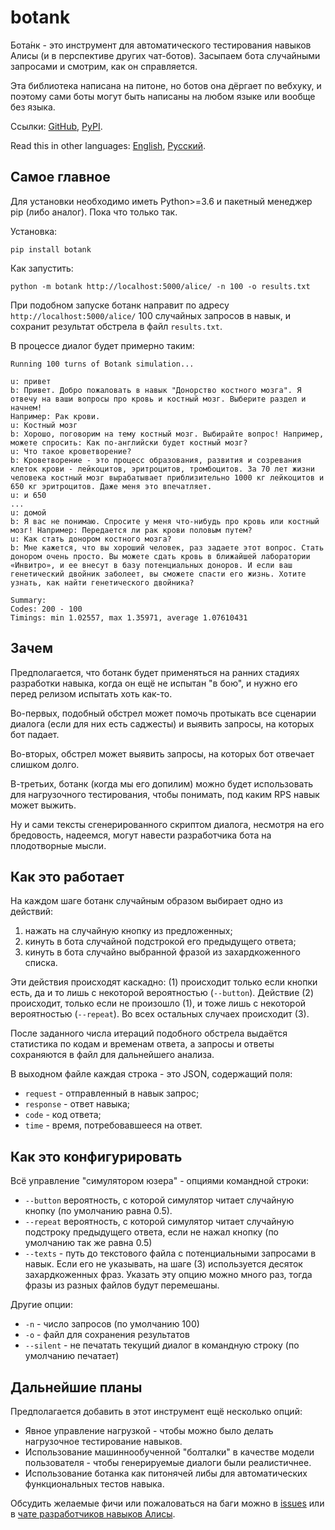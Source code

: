 # botank
Бота́нк - это инструмент для автоматического тестирования навыков Алисы 
(и в перспективе других чат-ботов).
Засыпаем бота случайными запросами и смотрим, как он справляется.

Эта библиотека написана на питоне, но ботов она дёргает по вебхуку, 
и поэтому сами боты могут быть написаны на любом языке или вообще без языка.

Ссылки: [GitHub](https://github.com/avidale/botank), 
[PyPI](https://pypi.org/project/botank/).

Read this in other languages: 
[English](https://github.com/avidale/botank/blob/master/README_EN.md), 
[Русский](https://github.com/avidale/botank).

## Самое главное
Для установки необходимо иметь Python>=3.6 и пакетный менеджер pip 
(либо аналог). 
Пока что только так. 

Установка:
```commandline
pip install botank
```

Как запустить:
```commandline
python -m botank http://localhost:5000/alice/ -n 100 -o results.txt
```
При подобном запуске ботанк направит по адресу `http://localhost:5000/alice/` 
100 случайных запросов в навык, и сохранит результат обстрела 
в файл `results.txt`.

В процессе диалог будет примерно таким:
```commandline
Running 100 turns of Botank simulation...

u: привет
b: Привет. Добро пожаловать в навык "Донорство костного мозга". Я отвечу на ваши вопросы про кровь и костный мозг. Выберите раздел и начнем!
Например: Рак крови.
u: Костный мозг
b: Хорошо, поговорим на тему костный мозг. Выбирайте вопрос! Например, можете спросить: Как по-английски будет костный мозг?
u: Что такое кроветворение?
b: Кроветворение - это процесс образования, развития и созревания клеток крови - лейкоцитов, эритроцитов, тромбоцитов. За 70 лет жизни человека костный мозг вырабатывает приблизительно 1000 кг лейкоцитов и 650 кг эритроцитов. Даже меня это впечатляет.
u: и 650
...
u: домой
b: Я вас не понимаю. Спросите у меня что-нибудь про кровь или костный мозг! Например: Передается ли рак крови половым путем?
u: Как стать донором костного мозга?
b: Мне кажется, что вы хороший человек, раз задаете этот вопрос. Стать донором очень просто. Вы можете сдать кровь в ближайшей лаборатории «Инвитро», и ее внесут в базу потенциальных доноров. И если ваш генетический двойник заболеет, вы сможете спасти его жизнь. Хотите узнать, как найти генетического двойника?

Summary:
Codes: 200 - 100
Timings: min 1.02557, max 1.35971, average 1.07610431
```

## Зачем
Предполагается, что ботанк будет применяться на ранних стадиях разработки
навыка, когда он ещё не испытан "в бою", 
и нужно его перед релизом испытать хоть как-то.

Во-первых, подобный обстрел может помочь протыкать все сценарии диалога
(если для них есть саджесты) и выявить запросы, на которых бот падает. 

Во-вторых, обстрел может выявить запросы, на которых бот отвечает слишком долго.

В-третьих, ботанк (когда мы его допилим) можно будет использовать 
для нагрузочного тестирования, чтобы понимать, под каким RPS навык может выжить.

Ну и сами тексты сгенерированного скриптом диалога, несмотря на его бредовость, 
надеемся, могут навести разработчика бота на плодотворные мысли.


## Как это работает
На каждом шаге ботанк случайным образом выбирает одно из действий:
1. нажать на случайную кнопку из предложенных;
1. кинуть в бота случайной подстрокой его предыдущего ответа;
1. кинуть в бота случайно выбранной фразой из захардкоженного списка.

Эти действия происходят каскадно: (1) происходит только если кнопки есть, 
да и то лишь с некоторой вероятностью (`--button`). 
Действие (2) происходит, только если 
не произошло (1), и тоже лишь с некоторой вероятностью (`--repeat`). 
Во всех остальных случаех происходит (3).

После заданного числа итераций подобного обстрела выдаётся статистика 
по кодам и временам ответа, 
а запросы и ответы сохраняются в файл для дальнейшего анализа.

В выходном файле каждая строка - это JSON, содержащий поля:
* `request` - отправленный в навык запрос;
* `response` - ответ навыка;
* `code` - код ответа;
* `time` - время, потребовавшееся на ответ.

## Как это конфигурировать

Всё управление "симулятором юзера" - опциями командной строки:
* `--button` вероятность, с которой симулятор читает случайную кнопку 
(по умолчанию равна 0.5).
* `--repeat` вероятность, с которой симулятор читает случайную подстроку
предыдущего ответа, если не нажал кнопку (по умолчанию так же равна 0.5) 
* `--texts` - путь до текстового файла с потенциальными запросами в навык. 
Если его не указывать, на шаге (3) используется десяток захардкоженных фраз.
Указать эту опцию можно много раз, тогда фразы из разных файлов будут перемешаны.

Другие опции:
* `-n` - число запросов (по умолчанию 100)
* `-o` - файл для сохранения результатов
* `--silent` - не печатать текущий диалог в командную строку 
(по умолчанию печатает)

## Дальнейшие планы
Предполагается добавить в этот инструмент ещё несколько опций:
* Явное управление нагрузкой - чтобы можно было делать 
нагрузочное тестирование навыков. 
* Использование машиннообученной "болталки" в качестве 
модели пользователя - чтобы генерируемые диалоги были реалистичнее.
* Использование ботанка как питонячей либы для автоматических 
функциональных тестов навыка.


Обсудить желаемые фичи или пожаловаться на баги можно 
в [issues](https://github.com/avidale/botank/issues)
или в [чате разработчиков навыков Алисы](https://t.me/yadialogschat).
